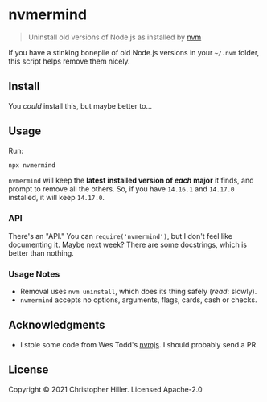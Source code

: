 # nvmermind

> Uninstall old versions of Node.js as installed by [nvm](https://github.com/nvm-sh/nvm)

If you have a stinking bonepile of old Node.js versions in your `~/.nvm` folder, this script helps remove them nicely.

## Install

You _could_ install this, but maybe better to...

## Usage

Run:

```bash
npx nvmermind
```

`nvmermind` will keep the **latest installed version of _each_ major** it finds, and prompt to remove all the others. So, if you have `14.16.1` and `14.17.0` installed, it will keep `14.17.0`.

### API

There's an "API." You can `require('nvmermind')`, but I don't feel like documenting it. Maybe next week? There are some docstrings, which is better than nothing.

### Usage Notes

- Removal uses `nvm uninstall`, which does its thing safely (_read_: slowly).
- `nvmermind` accepts no options, arguments, flags, cards, cash or checks.

## Acknowledgments

- I stole some code from Wes Todd's [nvmjs](https://github.com/wesleytodd/nvmjs). I should probably send a PR.

## License

Copyright © 2021 Christopher Hiller. Licensed Apache-2.0
